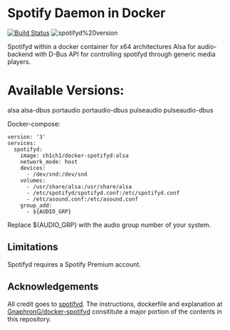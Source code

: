 # Spotify Daemon in Docker
[![Build Status](https://drone.ch1.ninja/api/badges/Ch1ch1/docker-spotifyd/status.svg)](https://drone.ch1.ninja/Ch1ch1/docker-spotifyd)
![spotifyd%20version](https://img.shields.io/badge/spotifyd%20version-0.3.2-green)

Spotifyd within a docker container for x64 architectures
Alsa for audio-backend with D-Bus API for controlling spotifyd through generic media players.

# Available Versions:
alsa
alsa-dbus
portaudio
portaudio-dbus
pulseaudio
pulseaudio-dbus

Docker-compose:
```
version: '3'
services:
  spotifyd:
    image: ch1ch1/docker-spotifyd:alsa
    network_mode: host
    devices:
      - /dev/snd:/dev/snd
    volumes:
      - /usr/share/alsa:/usr/share/alsa
      - /etc/spotifyd/spotifyd.conf:/etc/spotifyd.conf
      - /etc/asound.conf:/etc/asound.conf
    group_add:
      - ${AUDIO_GRP}
```

Replace ${AUDIO_GRP} with the audio group number of your system.

## Limitations
Spotifyd requires a Spotify Premium account.

## Acknowledgements
All credit goes to [spotifyd](https://github.com/Spotifyd/spotifyd). The instructions, dockerfile and explanation at [GnaphronG/docker-spotifyd](https://github.com/GnaphronG/docker-spotifyd) consititute a major portion of the contents in this repository.
